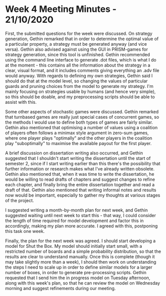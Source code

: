 # Week 4 Meeting Minutes - 21/10/2020

First, the submitted questions for the week were discussed. On strategy generation, Gethin remarked that in order to determine the optimal value of a particular property, a strategy must be generated anyway (and vice versa). Gethin also advised against using the GUI in PRISM-games for strategy generation, since this tool is unfinished. Gethin recommended using the command line interface to generate .dot files, which is what I do at the moment - this contains all the information about the strategy in a clear, visual format, and it includes comments giving everything an .adv file would anyway. With regards to defining my own strategies, Gethin said I should do that at the model level, so changing the values of particular guards and pruning choices from the model to generate my strategy. I'm mainly focusing on strategies usable by humans (and hence very simple), so this should be doable, and my preprocessing scripts should be able to assist with this.

Some other aspects of stochastic games were discussed. Gethin remarked that turnbased games are really just special cases of concurrent games, so the methods I would use to define both types of games are fairly similar. Gethin also mentioned that optimising a number of values using a coalition of players often follows a minimax style argument in zero-sum games, where one player plays "optimally" and the other players in the coalition play "suboptimally" to maximise the available payout for the first player.

A brief discussion on dissertation writing also occurred, and Gethin suggested that I shouldn't start writing the dissertation until the start of semester 2, since if I start writing earlier than this there's the possibility that further information or research makes what I've already written obsolete. Gethin also mentioned that, when it was time to write the dissertation, he would be willing to read drafts of chapters and suggest changes to refine each chapter, and finally bring the entire dissertation together and read a draft of that. Gethin also mentioned that writing informal notes and results now would be important, especially to gather my thoughts at various stages of the project.

I suggested writing a month-by-month plan for next week, and Gethin suggested waiting until next week to start this - that way, I could consider the length of time required for model development and factor this in accordingly, making my plan more accurate. I agreed with this, postponing this task one week.

Finally, the plan for the next week was agreed. I should start developing a model for Shut the Box. My model should initially start small, with a restricted number of boards and a simple probability distribution, so that the results are clear to understand manually. Once this is complete (though it may take slightly more than a week), I should then work on understanding the steps I need to scale up in order to define similar models for a larger number of boxes, in order to generate pre-processing scripts. Gethin requested that I send him the in progress model on Tuesday afternoon, along with this week's plan, so that he can review the model on Wednesday morning and suggest refinements during our meeting.


